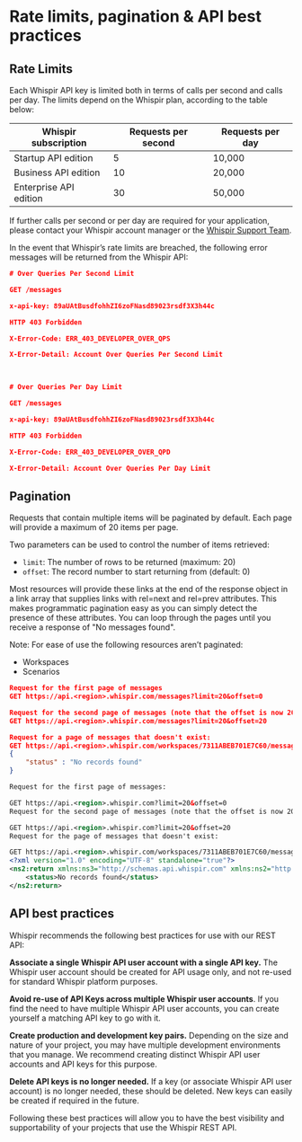 # Rate limits, pagination & API best practices

##  Rate Limits
Each Whispir API key is limited both in terms of calls per second and calls per day. The limits depend on the Whispir plan, according to the table below:


Whispir subscription	 | 	Requests per second | Requests per day
---------|----------|---------
 Startup API edition | 5 | 10,000
 Business API edition	 | 10 | 20,000
 Enterprise API edition	 | 30	 | 50,000

If further calls per second or per day are required for your application, please contact your Whispir account manager or the [Whispir Support Team](mailto:support@whispir.com).

In the event that Whispir’s rate limits are breached, the following error messages will be returned from the Whispir API:

```json
# Over Queries Per Second Limit

GET /messages

x-api-key: 89aUAtBusdfohhZI6zoFNasd89023rsdf3X3h44c

HTTP 403 Forbidden

X-Error-Code: ERR_403_DEVELOPER_OVER_QPS

X-Error-Detail: Account Over Queries Per Second Limit

 

# Over Queries Per Day Limit

GET /messages

x-api-key: 89aUAtBusdfohhZI6zoFNasd89023rsdf3X3h44c

HTTP 403 Forbidden

X-Error-Code: ERR_403_DEVELOPER_OVER_QPD

X-Error-Detail: Account Over Queries Per Day Limit

```
## Pagination

Requests that contain multiple items will be paginated by default. Each page will provide a maximum of 20 items per page.

Two parameters can be used to control the number of items retrieved:

- `limit`: The number of rows to be returned (maximum: 20)
- `offset`: The record number to start returning from (default: 0)

Most resources will provide these links at the end of the response object in a link array that supplies links with rel=next and rel=prev attributes. This makes programmatic pagination easy as you can simply detect the presence of these attributes. You can loop through the pages until you receive a response of "No messages found".

Note: For ease of use the following resources aren’t paginated:

- Workspaces
- Scenarios

```JSON
Request for the first page of messages
GET https://api.<region>.whispir.com/messages?limit=20&offset=0

Request for the second page of messages (note that the offset is now 20)
GET https://api.<region>.whispir.com/messages?limit=20&offset=20

Request for a page of messages that doesn't exist:
GET https://api.<region>.whispir.com/workspaces/7311ABEB701E7C60/messages?limit=20&offset=40
{
    "status" : "No records found"
}
```
```XML
Request for the first page of messages:

GET https://api.<region>.whispir.com?limit=20&offset=0
Request for the second page of messages (note that the offset is now 20):

GET https://api.<region>.whispir.com?limit=20&offset=20
Request for the page of messages that doesn't exist:

GET https://api.<region>.whispir.com/workspaces/7311ABEB701E7C60/messages?limit=20&offset=20
<?xml version="1.0" encoding="UTF-8" standalone="true"?>
<ns2:return xmlns:ns3="http://schemas.api.whispir.com" xmlns:ns2="http://schemas.api.whispir.com/dap">
    <status>No records found</status>
</ns2:return>
```
## API best practices

Whispir recommends the following best practices for use with our REST API:

**Associate a single Whispir API user account with a single API key.** The Whispir user account should be created for API usage only, and not re-used for standard Whispir platform purposes.

**Avoid re-use of API Keys across multiple Whispir user accounts**. If you find the need to have multiple Whispir API user accounts, you can create yourself a matching API key to go with it.

**Create production and development key pairs.** Depending on the size and nature of your project, you may have multiple development environments that you manage. We recommend creating distinct Whispir API user accounts and API keys for this purpose.

**Delete API keys is no longer needed.** If a key (or associate Whispir API user account) is no longer needed, these should be deleted. New keys can easily be created if required in the future.

Following these best practices will allow you to have the best visibility and supportability of your projects that use the Whispir REST API.


